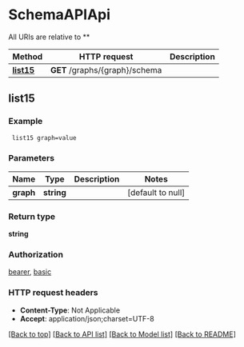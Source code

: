 # SchemaAPIApi

All URIs are relative to **

Method | HTTP request | Description
------------- | ------------- | -------------
[**list15**](SchemaAPIApi.md#list15) | **GET** /graphs/{graph}/schema | 



## list15



### Example

```bash
 list15 graph=value
```

### Parameters


Name | Type | Description  | Notes
------------- | ------------- | ------------- | -------------
 **graph** | **string** |  | [default to null]

### Return type

**string**

### Authorization

[bearer](../README.md#bearer), [basic](../README.md#basic)

### HTTP request headers

- **Content-Type**: Not Applicable
- **Accept**: application/json;charset=UTF-8

[[Back to top]](#) [[Back to API list]](../README.md#documentation-for-api-endpoints) [[Back to Model list]](../README.md#documentation-for-models) [[Back to README]](../README.md)

